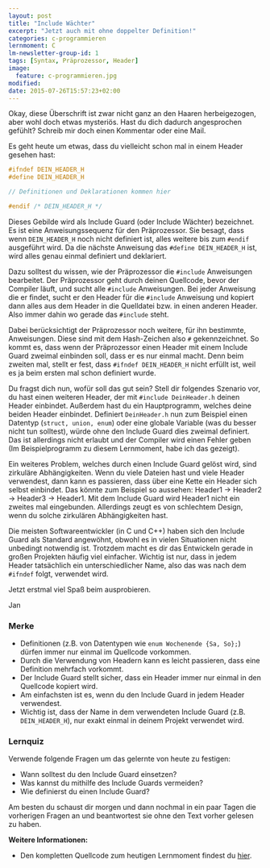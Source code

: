 ```yaml
---
layout: post
title: "Include Wächter"
excerpt: "Jetzt auch mit ohne doppelter Definition!"
categories: c-programmieren
lernmoment: C
lm-newsletter-group-id: 1
tags: [Syntax, Präprozessor, Header]
image:
  feature: c-programmieren.jpg
modified:
date: 2015-07-26T15:57:23+02:00
---
```


Okay, diese Überschrift ist zwar nicht ganz an den Haaren herbeigezogen, aber wohl doch etwas mysteriös. Hast du dich dadurch angesprochen gefühlt? Schreib mir doch einen Kommentar oder eine Mail.

Es geht heute um etwas, dass du vielleicht schon mal in einem Header gesehen hast:

```c
#ifndef DEIN_HEADER_H
#define DEIN_HEADER_H

// Definitionen und Deklarationen kommen hier

#endif /* DEIN_HEADER_H */
```

Dieses Gebilde wird als Include Guard (oder Include Wächter) bezeichnet. Es ist eine Anweisungssequenz für den Präprozessor. Sie besagt, dass wenn `DEIN_HEADER_H` noch nicht definiert ist, alles weitere bis zum `#endif` ausgeführt wird. Da die nächste Anweisung das `#define DEIN_HEADER_H` ist, wird alles genau einmal definiert und deklariert.

Dazu solltest du wissen, wie der Präprozessor die `#include` Anweisungen bearbeitet. Der Präprozessor geht durch deinen Quellcode, bevor der Compiler läuft, und sucht alle `#include` Anweisungen. Bei jeder Anweisung die er findet, sucht er den Header für die `#include` Anweisung und kopiert dann alles aus dem Header in die Quelldatei bzw. in einen anderen Header. Also immer dahin wo gerade das `#include` steht.

Dabei berücksichtigt der Präprozessor noch weitere, für ihn bestimmte, Anweisungen. Diese sind mit dem Hash-Zeichen also `#` gekennzeichnet. So kommt es, dass wenn der Präprozessor einen Header mit einem Include Guard zweimal einbinden soll, dass er es nur einmal macht. Denn beim zweiten mal, stellt er fest, dass `#ifndef DEIN_HEADER_H` nicht erfüllt ist, weil es ja beim ersten mal schon definiert wurde.

Du fragst dich nun, wofür soll das gut sein? Stell dir folgendes Szenario vor, du hast einen weiteren Header, der mit `#include DeinHeader.h` deinen Header einbindet. Außerdem hast du ein Hauptprogramm, welches deine beiden Header einbindet. Definiert `DeinHeader.h` nun zum Beispiel einen Datentyp (`struct, union, enum`) oder eine globale Variable (was du besser nicht tun solltest), würde ohne den Include Guard dies zweimal definiert. Das ist allerdings nicht erlaubt und der Compiler wird einen Fehler geben (Im Beispielprogramm zu diesem Lernmoment, habe ich das gezeigt).

Ein weiteres Problem, welches durch einen Include Guard gelöst wird, sind zirkuläre Abhängigkeiten. Wenn du viele Dateien hast und viele Header verwendest, dann kann es passieren, dass über eine Kette ein Header sich selbst einbindet. Das könnte zum Beispiel so aussehen: Header1 -> Header2 -> Header3 -> Header1. Mit dem Include Guard wird Header1 nicht ein zweites mal eingebunden. Allerdings zeugt es von schlechtem Design, wenn du solche zirkulären Abhängigkeiten hast.

Die meisten Softwareentwickler (in C und C++) haben sich den Include Guard als Standard angewöhnt, obwohl es in vielen Situationen nicht unbedingt notwendig ist. Trotzdem macht es dir das Entwickeln gerade in großen Projekten häufig viel einfacher. Wichtig ist nur, dass in jedem Header tatsächlich ein unterschiedlicher Name, also das was nach dem `#ifndef` folgt, verwendet wird.

Jetzt erstmal viel Spaß beim ausprobieren.

Jan

### Merke

-	Definitionen (z.B. von Datentypen wie `enum Wochenende {Sa, So};`) dürfen immer nur einmal im Quellcode vorkommen.
-	Durch die Verwendung von Headern kann es leicht passieren, dass eine Definition mehrfach vorkommt.
-	Der Include Guard stellt sicher, dass ein Header immer nur einmal in den Quellcode kopiert wird.
-	Am einfachsten ist es, wenn du den Include Guard in jedem Header verwendest.
-	Wichtig ist, dass der Name in dem verwendeten Include Guard (z.B. `DEIN_HEADER_H`), nur exakt einmal in deinem Projekt verwendet wird.

### Lernquiz

Verwende folgende Fragen um das gelernte von heute zu festigen:

-	Wann solltest du den Include Guard einsetzen?
-	Was kannst du mithilfe des Include Guards vermeiden?
-	Wie definierst du einen Include Guard?

Am besten du schaust dir morgen und dann nochmal in ein paar Tagen die vorherigen Fragen an und beantwortest sie ohne den Text vorher gelesen zu haben.

**Weitere Informationen:**

-	Den kompletten Quellcode zum heutigen Lernmoment findest du [hier](https://github.com/LernMoment/c/tree/master/IncludeWaechter).
